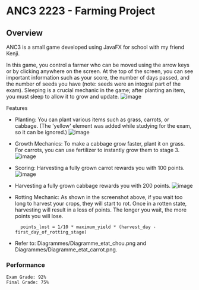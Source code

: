 # ANC3 2223 - Farming Project
## Overview

ANC3 is a small game developed using JavaFX for school with my friend Kenji.

In this game, you control a farmer who can be moved using the arrow keys or by clicking anywhere on the screen. At the top of the screen, you can see important information such as your score, the number of days passed, and the number of seeds you have (note: seeds were an integral part of the exam). Sleeping is a crucial mechanic in the game; after planting an item, you must sleep to allow it to grow and update.
![image](https://github.com/user-attachments/assets/807c7e66-82e5-4a26-ab10-4539cc276e77)

Features

- Planting: You can plant various items such as grass, carrots, or cabbage. (The 'yellow' element was added while studying for the exam, so it can be ignored.)
![image](https://github.com/user-attachments/assets/6a57a7ac-999f-477e-9b51-ff712a19820d)

- Growth Mechanics: To make a cabbage grow faster, plant it on grass. For carrots, you can use fertilizer to instantly grow them to stage 3.
![image](https://github.com/user-attachments/assets/d7a67547-977b-46ce-8e15-82b587000fcc)

- Scoring: Harvesting a fully grown carrot rewards you with 100 points.
![image](https://github.com/user-attachments/assets/acdd52e2-7332-4281-a1e0-2e3c5cf408b1)

- Harvesting a fully grown cabbage rewards you with 200 points.
![image](https://github.com/user-attachments/assets/730c37bc-04cb-4f26-9d1d-6131e9109f47)

- Rotting Mechanic: As shown in the screenshot above, if you wait too long to harvest your crops, they will start to rot. Once in a rotten state, harvesting will result in a loss of points. The longer you wait, the more points you will lose.
    
        points_lost = 1/10 * maximum_yield * (harvest_day - first_day_of_rotting_stage)
- Refer to: Diagrammes/Diagramme_etat_chou.png and Diagrammes/Diagramme_etat_carrot.png.



### Performance

    Exam Grade: 92%
    Final Grade: 75%
